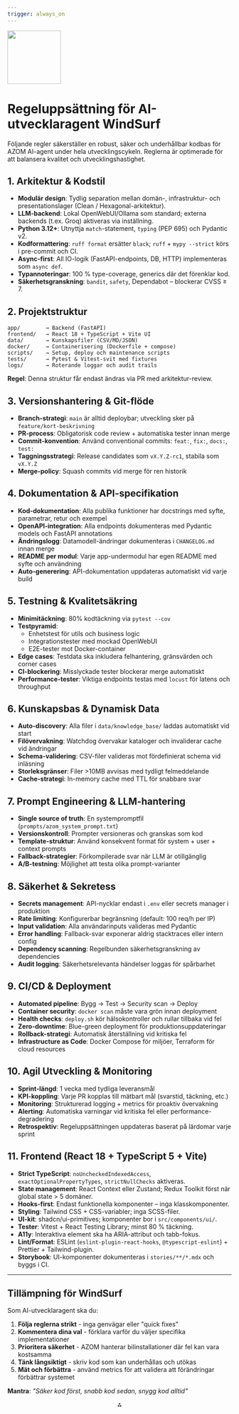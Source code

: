 ```yaml
---
trigger: always_on
---
```


<img src="https://r2cdn.perplexity.ai/pplx-full-logo-primary-dark%402x.png" class="logo" width="120"/>

# Regeluppsättning för AI-utvecklaragent WindSurf

Följande regler säkerställer en robust, säker och underhållbar kodbas för AZOM AI-agent under hela utvecklingscykeln. Reglerna är optimerade för att balansera kvalitet och utvecklingshastighet.

## 1. Arkitektur \& Kodstil

- **Modulär design**: Tydlig separation mellan domän-, infrastruktur- och presentationslager (Clean / Hexagonal-arkitektur).
- **LLM-backend**: Lokal OpenWebUI/Ollama som standard; externa backends (t.ex. Groq) aktiveras via inställning.
- **Python 3.12+**: Utnyttja `match`-statement, `typing` (PEP 695) och Pydantic v2.
- **Kodformattering**: `ruff format` ersätter `black`; `ruff` + `mypy --strict` körs i pre-commit och CI.
- **Async-first**: All IO-logik (FastAPI-endpoints, DB, HTTP) implementeras som `async def`.
- **Typannoteringar**: 100 % type-coverage, generics där det förenklar kod.
- **Säkerhetsgranskning**: `bandit`, `safety`, Dependabot – blockerar CVSS ≥ 7.


## 2. Projektstruktur

```
app/        → Backend (FastAPI)
frontend/   → React 18 + TypeScript + Vite UI
data/       → Kunskapsfiler (CSV/MD/JSON) 
docker/     → Containerisering (Dockerfile + compose)
scripts/    → Setup, deploy och maintenance scripts
tests/      → Pytest & Vitest-svit med fixtures
logs/       → Roterande loggar och audit trails
```

**Regel**: Denna struktur får endast ändras via PR med arkitektur-review.

## 3. Versionshantering \& Git-flöde

- **Branch-strategi**: `main` är alltid deploybar; utveckling sker på `feature/kort-beskrivning`
- **PR-process**: Obligatorisk code review + automatiska tester innan merge
- **Commit-konvention**: Använd conventional commits: `feat:`, `fix:`, `docs:`, `test:`
- **Taggningsstrategi**: Release candidates som `vX.Y.Z-rc1`, stabila som `vX.Y.Z`
- **Merge-policy**: Squash commits vid merge för ren historik


## 4. Dokumentation \& API-specifikation

- **Kod-dokumentation**: Alla publika funktioner har docstrings med syfte, parametrar, retur och exempel
- **OpenAPI-integration**: Alla endpoints dokumenteras med Pydantic models och FastAPI annotations
- **Ändringslogg**: Datamodell-ändringar dokumenteras i `CHANGELOG.md` innan merge
- **README per modul**: Varje app-undermodul har egen README med syfte och användning
- **Auto-generering**: API-dokumentation uppdateras automatiskt vid varje build


## 5. Testning \& Kvalitetsäkring

- **Minimitäckning**: 80% kodtäckning via `pytest --cov`
- **Testpyramid**:
    - Enhetstest för utils och business logic
    - Integrationstester med mockad OpenWebUI
    - E2E-tester mot Docker-container
- **Edge cases**: Testdata ska inkludera felhantering, gränsvärden och corner cases
- **CI-blockering**: Misslyckade tester blockerar merge automatiskt
- **Performance-tester**: Viktiga endpoints testas med `locust` för latens och throughput


## 6. Kunskapsbas \& Dynamisk Data

- **Auto-discovery**: Alla filer i `data/knowledge_base/` laddas automatiskt vid start
- **Filövervakning**: Watchdog övervakar kataloger och invaliderar cache vid ändringar
- **Schema-validering**: CSV-filer valideras mot fördefinierat schema vid inläsning
- **Storleksgränser**: Filer >10MB avvisas med tydligt felmeddelande
- **Cache-strategi**: In-memory cache med TTL för snabbare svar


## 7. Prompt Engineering \& LLM-hantering

- **Single source of truth**: En systempromptfil (`prompts/azom_system_prompt.txt`)
- **Versionskontroll**: Prompter versioneras och granskas som kod
- **Template-struktur**: Använd konsekvent format för system + user + context prompts
- **Fallback-strategier**: Förkompilerade svar när LLM är otillgänglig
- **A/B-testning**: Möjlighet att testa olika prompt-varianter


## 8. Säkerhet \& Sekretess

- **Secrets management**: API-nycklar endast i `.env` eller secrets manager i produktion
- **Rate limiting**: Konfigurerbar begränsning (default: 100 req/h per IP)
- **Input validation**: Alla användarinputs valideras med Pydantic
- **Error handling**: Fallback-svar exponerar aldrig stacktraces eller intern config
- **Dependency scanning**: Regelbunden säkerhetsgranskning av dependencies
- **Audit logging**: Säkerhetsrelevanta händelser loggas för spårbarhet


## 9. CI/CD \& Deployment

- **Automated pipeline**: Bygg → Test → Security scan → Deploy
- **Container security**: `docker scan` måste vara grön innan deployment
- **Health checks**: `deploy.sh` kör hälsokontroller och rullar tillbaka vid fel
- **Zero-downtime**: Blue-green deployment för produktionsuppdateringar
- **Rollback-strategi**: Automatisk återställning vid kritiska fel
- **Infrastructure as Code**: Docker Compose för miljöer, Terraform för cloud resources


## 10. Agil Utveckling \& Monitoring

- **Sprint-längd**: 1 vecka med tydliga leveransmål
- **KPI-koppling**: Varje PR kopplas till mätbart mål (svarstid, täckning, etc.)
- **Monitoring**: Strukturerad logging + metrics för proaktiv övervakning
- **Alerting**: Automatiska varningar vid kritiska fel eller performance-degradering
- **Retrospektiv**: Regeluppsättningen uppdateras baserat på lärdomar varje sprint

## 11. Frontend (React 18 + TypeScript 5 + Vite)

- **Strict TypeScript**: `noUncheckedIndexedAccess`, `exactOptionalPropertyTypes`, `strictNullChecks` aktiveras.
- **State management**: React Context eller Zustand; Redux Toolkit först när global state > 5 domäner.
- **Hooks-first**: Endast funktionella komponenter – inga klasskomponenter.
- **Styling**: Tailwind CSS + CSS-variabler; inga SCSS-filer.
- **UI-kit**: shadcn/ui-primitives; komponenter bor i `src/components/ui/`.
- **Tester**: Vitest + React Testing Library; minst 80 % täckning.
- **A11y**: Interaktiva element ska ha ARIA-attribut och tabb-fokus.
- **Lint/Format**: ESLint (`eslint-plugin-react-hooks`, `@typescript-eslint`) + Prettier + Tailwind-plugin.
- **Storybook**: UI-komponenter dokumenteras i `stories/**/*.mdx` och byggs i CI.

---

## Tillämpning för WindSurf

Som AI-utvecklaragent ska du:

1. **Följa reglerna strikt** - inga genvägar eller "quick fixes"
2. **Kommentera dina val** - förklara varför du väljer specifika implementationer
3. **Prioritera säkerhet** - AZOM hanterar bilinstallationer där fel kan vara kostsamma
4. **Tänk långsiktigt** - skriv kod som kan underhållas och utökas
5. **Mät och förbättra** - använd metrics för att validera att förändringar förbättrar systemet

**Mantra**: *"Säker kod först, snabb kod sedan, snygg kod alltid"*

<div style="text-align: center">⁂</div>

